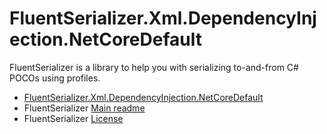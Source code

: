 ﻿# FluentSerializer.Xml.DependencyInjection.NetCoreDefault

FluentSerializer is a library to help you with serializing to-and-from C# POCOs using profiles.

- [FluentSerializer.Xml.DependencyInjection.NetCoreDefault](https://github.com/Marvin-Brouwer/FluentSerializer/tree/main/src/FluentSerializer.Xml.DependencyInjection.NetCoreDefault#readme)
- FluentSerializer [Main readme](https://github.com/Marvin-Brouwer/FluentSerializer#readme)
- FluentSerializer [License](https://github.com/Marvin-Brouwer/FluentSerializer/blob/main/License.md#readme)
